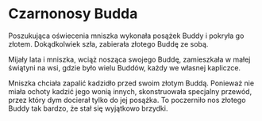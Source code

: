 # Czarnonosy Budda

Poszukująca oświecenia mniszka wykonała posążek Buddy i pokryła go złotem. Dokądkolwiek szła, zabierała złotego Buddę ze sobą.

Mijały lata i mniszka, wciąż nosząca swojego Buddę, zamieszkała w małej świątyni na wsi, gdzie było wielu Buddów, każdy we własnej kapliczce.

Mniszka chciała zapalić kadzidło przed swoim złotym Buddą. Ponieważ nie miała ochoty kadzić jego wonią innych, skonstruowała specjalny przewód, przez który dym docierał tylko do jej posążka. To poczerniło nos złotego Buddy tak bardzo, że stał się wyjątkowo brzydki.

